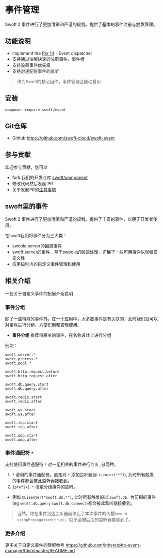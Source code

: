 # 事件管理

Swoft 2 事件进行了更加清晰和严谨的规划。提供了基本的事件注册与触发管理。

## 功能说明

- implement the [Psr 14](https://github.com/php-fig/fig-standards/blob/master/proposed/event-dispatcher.md) - Event dispatcher
- 支持通过注解快速的注册事件，事件组
- 支持设置事件优先级
- 支持对通配符事件的监听

> 作为Swoft的核心组件，事件管理会自动启用

## 安装

```bash
composer require swoft/event
```

## Git仓库

- Github https://github.com/swoft-cloud/swoft-event

## 参与贡献

欢迎参与贡献，您可以

- fork 我们的开发仓库 [swoft/component](https://github.com/swoft-cloud/swoft-component)
- 修改代码然后发起 PR
- 关于发起PR的[注意事项](https://github.com/swoft-cloud/swoft/issues/829)

## swoft里的事件

Swoft 2 事件进行了更加清晰和严谨的规划。提供了丰富的事件，以便于开发者使用。

在swoft我们将事件分为三大类：

- swoole server的回调事件
- swoft server的事件，基于swoole的回调处理，扩展了一些可用事件以增强自定义性
- 应用级别内的自定义事件管理和使用

## 相关介绍

一些关于自定义事件的拓展介绍说明

### 事件分组

除了一些特殊的事件外，在一个应用中，大多数事件是有关联的，此时我们就可以对事件进行分组，方便识别和管理使用。

- **事件分组**  推荐将相关的事件，在名称设计上进行分组

例如：

```text
swoft.server.*
swoft.process.*
swoft.pool.*

swoft.http.request.before
swoft.http.request.after

swoft.db.query.start
swoft.db.query.after

swoft.redis.start
swoft.redis.after

swoft.ws.start
swoft.ws.after

swoft.tcp.start
swoft.tcp.after

swoft.udp.start
swoft.udp.after
```

### 事件通配符 `*`

支持使用事件通配符 `*` 对一组相关的事件进行监听, 分两种。

1. `*` 全局的事件通配符。直接对 `*` 添加监听器(`@Lisenter("*")`), 此时所有触发的事件都会被此监听器接收到。
2. `{prefix}.*` 指定分组事件的监听。
  - 例如 `@Lisenter("swoft.db.*")`, 此时所有触发的以 `swoft.db.` 为前缀的事件(eg `swoft.db.query` `swoft.db.connect`)都会被此监听器接收到。

> 当然，你在事件到达监听器前停止了本次事件的传播`$event->stopPropagation(true)`，就不会被后面的监听器接收到了。

### 更多介绍

更多关于自定义事件的理解参考 https://github.com/inhere/php-event-manager/blob/master/README.md
